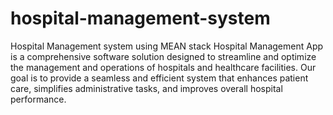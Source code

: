 # hospital-management-system
Hospital Management system using MEAN stack
Hospital Management App is a comprehensive software solution designed to streamline and optimize the management and operations of hospitals and healthcare facilities. Our goal is to provide a seamless and efficient system that enhances patient care, simplifies administrative tasks, and improves overall hospital performance. 
